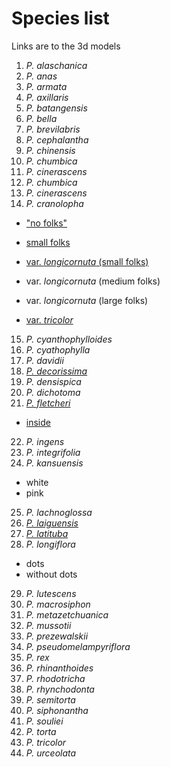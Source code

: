 # Species list
Links are to the 3d models

1. *P. alaschanica*
2. *P. anas*
3. *P. armata*
4. *P. axillaris*
5. *P. batangensis*
6. *P. bella*
7. *P. brevilabris*
8. *P. cephalantha*
9. *P. chinensis*
10. *P. chumbica*
11. *P. cinerascens*
12. *P. chumbica*
13. *P. cinerascens*
14. *P. cranolopha* 
- ["no folks"](https://3dviewer.net#model=https://raw.githubusercontent.com/yuemeanshappy/photogram_yue/main/3D%20models/cranolopha_DE183.ply)

- [small folks](https://3dviewer.net#model=https://raw.githubusercontent.com/yuemeanshappy/photogram_yue/main/3D%20models/cranolopha_DE186_small.ply)

- [var. *longicornuta* (small folks)](https://3dviewer.net#model=https://raw.githubusercontent.com/yuemeanshappy/photogram_yue/main/3D%20models/cranolopha_DE85_small.ply)

- var. *longicornuta* (medium folks)

- var. *longicornuta* (large folks)

- [var. *tricolor*](https://3dviewer.net#model=https://raw.githubusercontent.com/yuemeanshappy/photogram_yue/main/3D%20models/cranolopha_tricolor_like_DE734.ply)

15. *P. cyanthophylloides*
16. *P. cyathophylla*
17. *P. davidii*
18. [*P. decorissima*](https://3dviewer.net#model=https://raw.githubusercontent.com/yuemeanshappy/photogram_yue/main/3D%20models/decorissima_DE202.ply)
19. *P. densispica*
20. *P. dichotoma*
21. [*P. fletcheri*](https://3dviewer.net#model=https://raw.githubusercontent.com/yuemeanshappy/photogram_yue/main/3D%20models/fletcheri_JJ89.ply)

- [inside](https://3dviewer.net#model=https://raw.githubusercontent.com/yuemeanshappy/photogram_yue/main/3D%20models/fletcheri_JJ89_inside.ply)

22. *P. ingens*
23. *P. integrifolia*
24. *P. kansuensis*
- white
- pink
25. *P. lachnoglossa*
26. [*P. laiguensis*](https://3dviewer.net#model=https://raw.githubusercontent.com/yuemeanshappy/photogram_yue/main/3D%20models/laiguensis_JJ109.ply)
27. [*P. latituba*](https://3dviewer.net/#model=https://github.com/yuemeanshappy/photogram_yue/blob/main/3D%20models/latituba_DE88.ply)
28. *P. longiflora*
- dots
- without dots
29. *P. lutescens*
30. *P. macrosiphon*
31. *P. metazetchuanica*
32. *P. mussotii*
33. *P. prezewalskii*
34. *P. pseudomelampyriflora*
35. *P. rex*
36. *P. rhinanthoides*
37. *P. rhodotricha*
38. *P. rhynchodonta*
39. *P. semitorta*
40. *P. siphonantha*
41. *P. souliei*
42. *P. torta*
43. *P. tricolor*
44. *P. urceolata*


